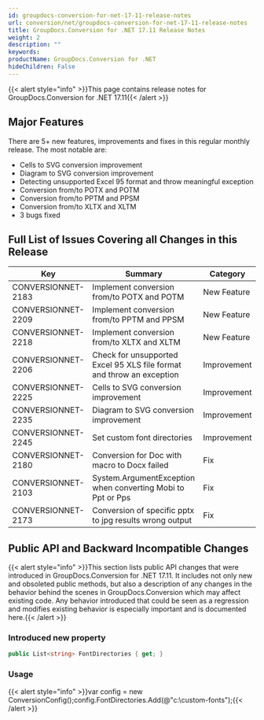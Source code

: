 ```yaml
---
id: groupdocs-conversion-for-net-17-11-release-notes
url: conversion/net/groupdocs-conversion-for-net-17-11-release-notes
title: GroupDocs.Conversion for .NET 17.11 Release Notes
weight: 2
description: ""
keywords: 
productName: GroupDocs.Conversion for .NET
hideChildren: False
---
```

{{< alert style="info" >}}This page contains release notes for GroupDocs.Conversion for .NET 17.11{{< /alert >}}

## Major Features

There are 5+ new features, improvements and fixes in this regular monthly release. The most notable are:

*   Cells to SVG conversion improvement
*   Diagram to SVG conversion improvement
*   Detecting unsupported Excel 95 format and throw meaningful exception
*   Conversion from/to POTX and POTM
*   Conversion from/to PPTM and PPSM
*   Conversion from/to XLTX and XLTM
*   3 bugs fixed

## Full List of Issues Covering all Changes in this Release

| Key | Summary | Category |
| --- | --- | --- |
| CONVERSIONNET-2183 | Implement conversion from/to POTX and POTM | New Feature |
| CONVERSIONNET-2209 | Implement conversion from/to PPTM and PPSM | New Feature |
| CONVERSIONNET-2218 | Implement conversion from/to XLTX and XLTM | New Feature |
| CONVERSIONNET-2206 | Check for unsupported Excel 95 XLS file format and throw an exception | Improvement |
| CONVERSIONNET-2225 | Cells to SVG conversion improvement | Improvement |
| CONVERSIONNET-2235 | Diagram to SVG conversion improvement | Improvement |
| CONVERSIONNET-2245 | Set custom font directories | Improvement |
| CONVERSIONNET-2180 | Conversion for Doc with macro to Docx failed | Fix |
| CONVERSIONNET-2103 | System.ArgumentException when converting Mobi to Ppt or Pps | Fix |
| CONVERSIONNET-2173 | Conversion of specific pptx to jpg results wrong output | Fix |

## Public API and Backward Incompatible Changes

{{< alert style="info" >}}This section lists public API changes that were introduced in GroupDocs.Conversion for .NET 17.11. It includes not only new and obsoleted public methods, but also a description of any changes in the behavior behind the scenes in GroupDocs.Conversion which may affect existing code. Any behavior introduced that could be seen as a regression and modifies existing behavior is especially important and is documented here.{{< /alert >}}

### Introduced new property

```csharp
public List<string> FontDirectories { get; }
```

### Usage

{{< alert style="info" >}}var config = new ConversionConfig();config.FontDirectories.Add(@"c:\custom-fonts");{{< /alert >}}
